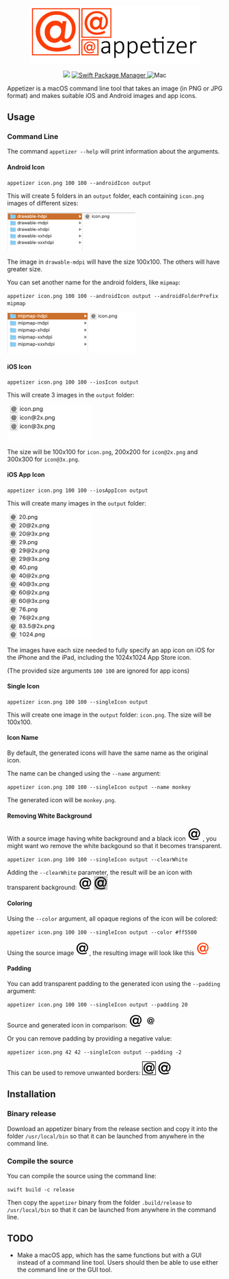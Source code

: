 <p align="center">
    <img src="Images/logo.png" width="400" alt="Appetizer"/>
</p>

<p align="center">
    <img src="https://img.shields.io/badge/Swift-5-orange.svg"/>
    <a href="https://swift.org/package-manager">
        <img src="https://img.shields.io/badge/spm-compatible-brightgreen.svg?style=flat" alt="Swift Package Manager" />
    </a>
    <img src="https://img.shields.io/badge/platforms-mac-brightgreen.svg?style=flat" alt="Mac" />
</p>

Appetizer is a macOS command line tool that takes an image (in PNG or JPG format) and makes suitable iOS and Android images and app icons.

## Usage

### Command Line

The command `appetizer --help` will print information about the arguments.

#### Android Icon

`appetizer icon.png 100 100 --androidIcon output`

This will create 5 folders in an `output` folder, each containing `icon.png` images of different sizes:

<img src="Images/s_android_drawable.png" width="300" alt="Android drawable"/>

The image in `drawable-mdpi` will have the size 100x100. The others will have greater size.

You can set another name for the android folders, like `mipmap`:

`appetizer icon.png 100 100 --androidIcon output --androidFolderPrefix mipmap`

<img src="Images/s_android_mipmap.png" width="300" alt="Android mipmap"/>

#### iOS Icon

`appetizer icon.png 100 100 --iosIcon output`

This will create 3 images in the `output` folder:

<img src="Images/s_ios.png" width="200" alt="iOS icon"/>

The size will be 100x100 for `icon.png`, 200x200 for `icon@2x.png` and 300x300 for `icon@3x.png`.

#### iOS App Icon

`appetizer icon.png 100 100 --iosAppIcon output`

This will create many images in the `output` folder:

<img src="Images/s_ios_app_icon_1.png" width="200" alt="iOS app icon"/>

The images have each size needed to fully specify an app icon on iOS for the iPhone and the iPad, including the 1024x1024 App Store icon.

(The provided size arguments `100 100` are ignored for app icons)

#### Single Icon

`appetizer icon.png 100 100 --singleIcon output`

This will create one image in the `output` folder: `icon.png`. The size will be 100x100.

#### Icon Name

By default, the generated icons will have the same name as the original icon.

The name can be changed using the `--name` argument:

`appetizer icon.png 100 100 --singleIcon output --name monkey`

The generated icon will be `monkey.png`.

#### Removing White Background

With a source image having white background and a black icon <img src="Images/icon.png" width="32"/>
, you might want wo remove the white backgound so that it becomes transparent.

`appetizer icon.png 100 100 --singleIcon output --clearWhite`

Adding the `--clearWhite` parameter, the result will be an icon with transparent background: <img src="Images/t.png" width="32"/> <img src="Images/s_transparent.png" width="32"/>

#### Coloring

Using the `--color` argument, all opaque regions of the icon will be colored:

`appetizer icon.png 100 100 --singleIcon output --color #ff5500`

Using the source image <img src="Images/t.png" width="32"/>, the resulting image will look like this <img src="Images/ff5500.png" width="32"/>

#### Padding

You can add transparent padding to the generated icon using the `--padding` argument:

`appetizer icon.png 100 100 --singleIcon output --padding 20`

Source and generated icon in comparison: <img src="Images/t.png" width="32"/> <img src="Images/padding_20.png" width="32"/>

Or you can remove padding by providing a negative value:

`appetizer icon.png 42 42 --singleIcon output --padding -2`

This can be used to remove unwanted borders: <img src="Images/s_with_border.png" width="32"/> <img src="Images/s_with_border_minus2.png" width="32"/>

## Installation

### Binary release

Download an appetizer binary from the release section and copy it into the folder `/usr/local/bin` so that it can be launched from anywhere in the command line.

### Compile the source

You can compile the source using the command line:

`swift build -c release`

Then copy the `appetizer` binary from the folder `.build/release` to `/usr/local/bin` so that it can be launched from anywhere in the command line.

## TODO

* Make a macOS app, which has the same functions but with a GUI instead of a command line tool. Users should then be able to use either the command line or the GUI tool.
